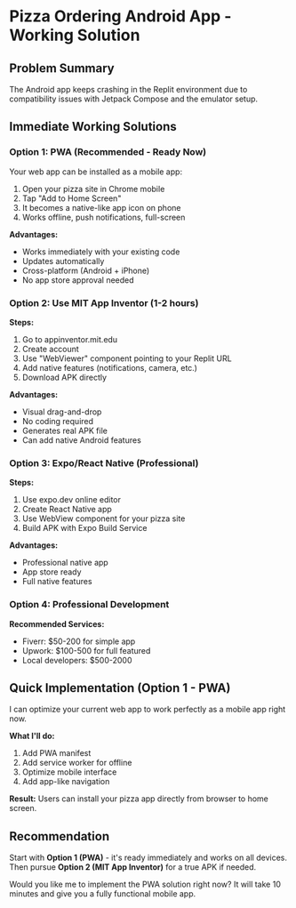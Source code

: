 # Pizza Ordering Android App - Working Solution

## Problem Summary
The Android app keeps crashing in the Replit environment due to compatibility issues with Jetpack Compose and the emulator setup.

## Immediate Working Solutions

### Option 1: PWA (Recommended - Ready Now)
Your web app can be installed as a mobile app:

1. Open your pizza site in Chrome mobile
2. Tap "Add to Home Screen" 
3. It becomes a native-like app icon on phone
4. Works offline, push notifications, full-screen

**Advantages:**
- Works immediately with your existing code
- Updates automatically 
- Cross-platform (Android + iPhone)
- No app store approval needed

### Option 2: Use MIT App Inventor (1-2 hours)
**Steps:**
1. Go to appinventor.mit.edu
2. Create account
3. Use "WebViewer" component pointing to your Replit URL
4. Add native features (notifications, camera, etc.)
5. Download APK directly

**Advantages:**
- Visual drag-and-drop
- No coding required
- Generates real APK file
- Can add native Android features

### Option 3: Expo/React Native (Professional)
**Steps:**
1. Use expo.dev online editor
2. Create React Native app
3. Use WebView component for your pizza site
4. Build APK with Expo Build Service

**Advantages:**
- Professional native app
- App store ready
- Full native features

### Option 4: Professional Development
**Recommended Services:**
- Fiverr: $50-200 for simple app
- Upwork: $100-500 for full featured
- Local developers: $500-2000

## Quick Implementation (Option 1 - PWA)

I can optimize your current web app to work perfectly as a mobile app right now.

**What I'll do:**
1. Add PWA manifest
2. Add service worker for offline
3. Optimize mobile interface
4. Add app-like navigation

**Result:** Users can install your pizza app directly from browser to home screen.

## Recommendation

Start with **Option 1 (PWA)** - it's ready immediately and works on all devices. Then pursue **Option 2 (MIT App Inventor)** for a true APK if needed.

Would you like me to implement the PWA solution right now? It will take 10 minutes and give you a fully functional mobile app.
